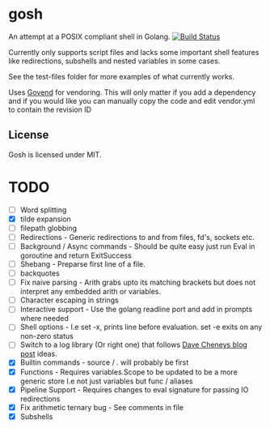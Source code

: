 # gosh
An attempt at a POSIX compliant shell in Golang.
[![Build Status](https://drone.io/github.com/Danwakefield/gosh/status.png)](https://drone.io/github.com/Danwakefield/gosh/latest)

Currently only supports script files and lacks some important shell features like redirections, subshells and nested variables in some cases.

See the test-files folder for more examples of what currently works.

Uses [Govend](https://github.com/govend/govend) for vendoring.
This will only matter if you add a dependency and if you would like
you can manually copy the code and edit vendor.yml to contain the revision ID

## License
Gosh is licensed under MIT.

# TODO
- [ ] Word splitting
- [x] tilde expansion
- [ ] filepath globbing
- [ ] Redirections - Generic redirections to and from files, fd's, sockets etc.
- [ ] Background / Async commands - Should be quite easy just run Eval in goroutine and return ExitSuccess
- [ ] Shebang - Preparse first line of a file.
- [ ] backquotes
- [ ] Fix naive parsing - Arith grabs upto its matching brackets but does not interpret any embedded arith or variables.
- [ ] Character escaping in strings
- [ ] Interactive support - Use the golang readline port and add in prompts where needed
- [ ] Shell options - I.e set -x, prints line before evaluation. set -e exits on any non-zero status
- [ ] Switch to a log library (Or right one) that follows [Dave Cheneys blog post](http://dave.cheney.net/2015/11/05/lets-talk-about-logging) ideas.
- [x] Builtin commands - source / . will probably be first
- [x] Functions - Requires variables.Scope to be updated to be a more generic store I.e not just variables but func / aliases
- [x] Pipeline Support - Requires changes to eval signature for passing IO redirections
- [x] Fix arithmetic ternary bug - See comments in file
- [x] Subshells
